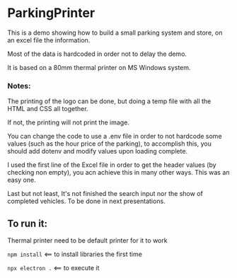 # ParkingPrinter
This is a demo showing how to build a small parking system and store, on an excel file the information.

Most of the data is hardcoded in order not to delay the demo.

It is based on a 80mm thermal printer on MS Windows system.

### Notes:
The printing of the logo can be done, but doing a temp file with all the HTML and CSS all together.

If not, the printing will not print the image.

You can change the code to use a .env file in order to not hardcode some values (such as the hour price of the parking), to accomplish this, you should add dotenv and modify values upon loading complete.

I used the first line of the Excel file in order to get the header values (by checking non empty), you acn achieve this in many other ways. This was an easy one.

Last but not least, It's not finished the search input nor the show of completed vehicles.
To be done in next presentations.
## To run  it: 
Thermal printer need to be default printer for it to work

`npm install` <== to install libraries the first time

`npx electron .` <== to execute it